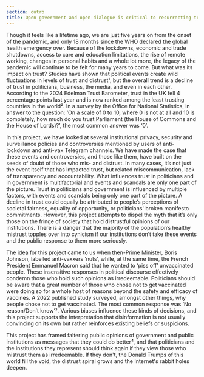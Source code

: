 ```yaml
---
section: outro
title: Open government and open dialogue is critical to resurrecting trust
---
```

Though it feels like a lifetime ago, we are just five years on from the onset of the pandemic, and only 18 months since the WHO declared the global health emergency over. Because of the lockdowns, economic and trade shutdowns, access to care and education limitations, the rise of remote working, changes in personal habits and a whole lot more, the legacy of the pandemic will continue to be felt for many years to come. But what was its impact on trust? Studies have shown that political events create wild fluctuations in levels of trust and distrust¹, but the overall trend is a decline of trust in politicians, business, the media, and even in each other. According to the 2024 Edelman Trust Barometer, trust in the UK fell 4 percentage points last year and is now ranked among the least trusting countries in the world². In a survey by the Office for National Statistics, in answer to the question: ‘On a scale of 0 to 10, where 0 is not at all and 10 is completely, how much do you trust Parliament (the House of Commons and the House of Lords)?’, the most common answer was ‘0’.

In this project, we have looked at several institutional privacy, security and surveillance policies and controversies mentioned by users of anti-lockdown and anti-vax Telegram channels. We have made the case that these events and controversies, and those like them, have built on the seeds of doubt of those who mis- and distrust. In many cases, it’s not just the event itself that has impacted trust, but related miscommunication, lack of transparency and accountability. What influences trust in politicians and in government is multifactorial and events and scandals are only one part of the picture. Trust in politicians and government is influenced by multiple factors, with events and scandals being only one part of the picture. A decline in trust could equally be attributed to people’s perceptions of societal fairness, equality of opportunity, or politicians' broken manifesto commitments. However, this project attempts to dispel the myth that it’s only those on the fringe of society that hold distrustful opinions of our institutions. There is a danger that the majority of the population’s healthy mistrust topples over into cynicism if our institutions don’t take these events and the public response to them more seriously.

The idea for this project came to us when then-Prime Minister, Boris Johnson, labelled anti-vaxxers ‘nuts’, while, at the same time, the French President Emmanuel Macron said that he wanted to ‘piss off’ unvaccinated people. These insensitive responses in political discourse effectively condemn those who hold such opinions as irredeemable. Politicians should be aware that a great number of those who chose not to get vaccinated were doing so for a whole host of reasons beyond the safety and efficacy of vaccines. A 2022 published study surveyed, amongst other things, why people chose not to get vaccinated. The most common response was ‘No reason/Don’t know’³. Various biases influence these kinds of decisions, and this project supports the interpretation that disinformation is not usually convincing on its own but rather reinforces existing beliefs or suspicions.

This project has framed faltering public opinions of government and public institutions as messages that they could do better⁴, and that politicians and the institutions they represent should think again if they view those who mistrust them as irredeemable. If they don't, the Donald Trumps of this world fill the void, the distrust spiral grows and the Internet's rabbit holes deepen.
